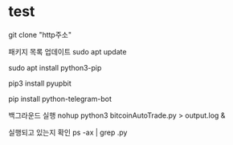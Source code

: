 # test
git clone "http주소"

패키지 목록 업데이트 sudo apt update

sudo apt install python3-pip

pip3 install pyupbit

pip install python-telegram-bot

백그라운드 실행 nohup python3 bitcoinAutoTrade.py > output.log &

실행되고 있는지 확인 ps -ax | grep .py
